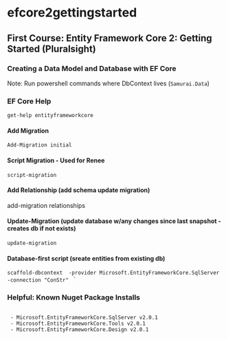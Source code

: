 # efcore2gettingstarted

## First Course: Entity Framework Core 2: Getting Started (Pluralsight)

### Creating a Data Model and Database with EF Core

Note: Run powershell commands where DbContext lives (`Samurai.Data`)

### EF Core Help

`get-help entityframeworkcore`

#### Add Migration  
`Add-Migration initial`

#### Script Migration - Used for Renee
`script-migration`

#### Add Relationship (add schema update migration)
add-migration relationships

#### Update-Migration (update database w/any changes since last snapshot - creates db if not exists)
`update-migration`

#### Database-first script (sreate entities from existing db)
`scaffold-dbcontext  -provider Microsoft.EntityFrameworkCore.SqlServer -connection "ConStr" ` `


### Helpful: Known Nuget Package Installs
```

 - Microsoft.EntityFrameworkCore.SqlServer v2.0.1
 - Microsoft.EntityFrameworkCore.Tools v2.0.1 
 - Microsoft.EntityFrameworkCore.Design v2.0.1
 ```

